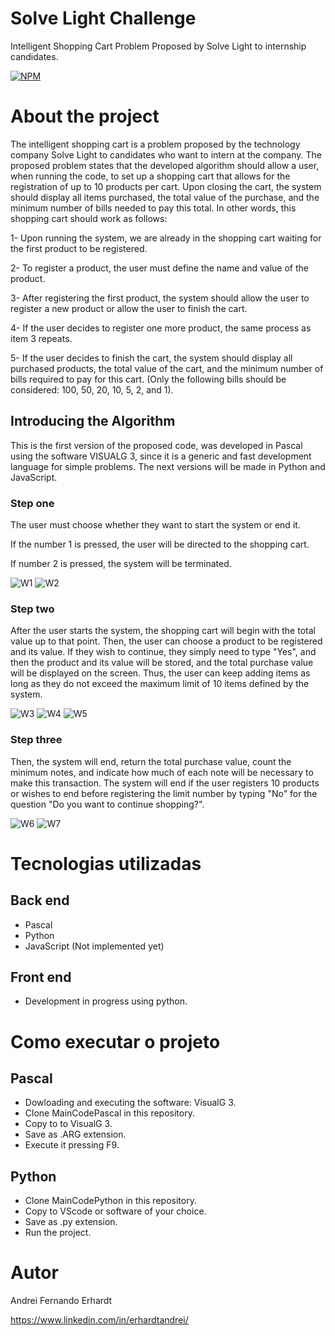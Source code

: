 # Solve Light Challenge
Intelligent Shopping Cart Problem Proposed by Solve Light to internship candidates.


[![NPM](https://img.shields.io/npm/l/react)](https://github.com/ErhardtAndrei/SolveLChallenge/blob/main/LICENCE) 

# About the project

The intelligent shopping cart is a problem proposed by the technology company Solve Light to candidates who want to intern at the company. The proposed problem states that the developed algorithm should allow a user, when running the code, to set up a shopping cart that allows for the registration of up to 10 products per cart. Upon closing the cart, the system should display all items purchased, the total value of the purchase, and the minimum number of bills needed to pay this total. In other words, this shopping cart should work as follows:

1- Upon running the system, we are already in the shopping cart waiting for the first product to be registered.

2- To register a product, the user must define the name and value of the product.

3- After registering the first product, the system should allow the user to register a new product or allow the user to finish the cart.

4- If the user decides to register one more product, the same process as item 3 repeats.

5- If the user decides to finish the cart, the system should display all purchased products, the total value of the cart, and the minimum number of bills required to pay for this cart. (Only the following bills should be considered: 100, 50, 20, 10, 5, 2, and 1).

## Introducing the Algorithm
This is the first version of the proposed code, was developed in Pascal using the software VISUALG 3, since it is a generic and fast development language for simple problems. The next versions will be made in Python and JavaScript.
### Step one
The user must choose whether they want to start the system or end it.

If the number 1 is pressed, the user will be directed to the shopping cart. 

If number 2 is pressed, the system will be terminated.

![W1](https://github.com/ErhardtAndrei/SolveLChallenge/blob/main/imgs/1_menu.png) ![W2](https://github.com/ErhardtAndrei/SolveLChallenge/blob/main/imgs/1.1_menu.png)

### Step two
After the user starts the system, the shopping cart will begin with the total value up to that point. Then, the user can choose a product to be registered and its value. If they wish to continue, they simply need to type "Yes", and then the product and its value will be stored, and the total purchase value will be displayed on the screen. Thus, the user can keep adding items as long as they do not exceed the maximum limit of 10 items defined by the system.

![W3](https://github.com/ErhardtAndrei/SolveLChallenge/blob/main/imgs/2_carrinho.png) ![W4](https://github.com/ErhardtAndrei/SolveLChallenge/blob/main/imgs/3_cad_product.png) ![W5](https://github.com/ErhardtAndrei/SolveLChallenge/blob/main/imgs/4_new_prodct.png) 

### Step three
Then, the system will end, return the total purchase value, count the minimum notes, and indicate how much of each note will be necessary to make this transaction. The system will end if the user registers 10 products or wishes to end before registering the limit number by typing "No" for the question "Do you want to continue shopping?".

![W6](https://github.com/ErhardtAndrei/SolveLChallenge/blob/main/imgs/5_end_program.png)
![W7](https://github.com/ErhardtAndrei/SolveLChallenge/blob/main/imgs/6_result.png)

# Tecnologias utilizadas
## Back end
- Pascal
- Python 
- JavaScript (Not implemented yet)
## Front end
- Development in progress using python.

# Como executar o projeto
## Pascal
- Dowloading and executing the software: VisualG 3.
- Clone MainCodePascal in this repository.
- Copy to to VisualG 3.
- Save as .ARG extension.
- Execute it pressing F9.
## Python
- Clone MainCodePython in this repository.
- Copy to VScode or software of your choice.
- Save as .py extension.
- Run the project.

# Autor

Andrei Fernando Erhardt

https://www.linkedin.com/in/erhardtandrei/
